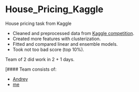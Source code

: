 # House_Pricing_Kaggle
House pricing task from Kaggle

- Cleaned and preprocessed data from [Kaggle competition](https://www.kaggle.com/competitions/house-prices-advanced-regression-techniques/overview).
- Created more features with clusterization.
- Fitted and compared linear and ensemble models.
- Took not too bad score (top 10%).

Team of 2 did work in 2 + 1 days.

[#### Team consists of:
- [Andrey](https://github.com/Shougakusei)
- [me](https://github.com/SSanchay)

 
